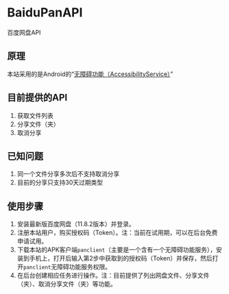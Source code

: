 # BaiduPanAPI
百度网盘API

## 原理

本站采用的是Android的“[无障碍功能（AccessibilityService）](https://developer.android.com/guide/topics/ui/accessibility)”

## 目前提供的API

1. 获取文件列表
2. 分享文件（夹）
3. 取消分享

## 已知问题

1. 同一个文件分享多次后不支持取消分享
2. 目前的分享只支持30天过期类型

## 使用步骤

1. 安装最新版百度网盘（11.8.2版本）并登录。
2. 注册本站用户，购买授权码（Token）。注：当前在试用期，可以在后台免费申请试用。
3. 下载本站的APK客户端`panclient`（主要是一个含有一个无障碍功能服务），安装到手机上，打开后输入第2步中获取到的授权码（Token）并保存，然后打开`panclient`无障碍功能服务权限。
4. 在后台创建相应任务进行操作。注：目前提供了列出网盘文件、分享文件（夹）、取消分享文件（夹）等功能。
